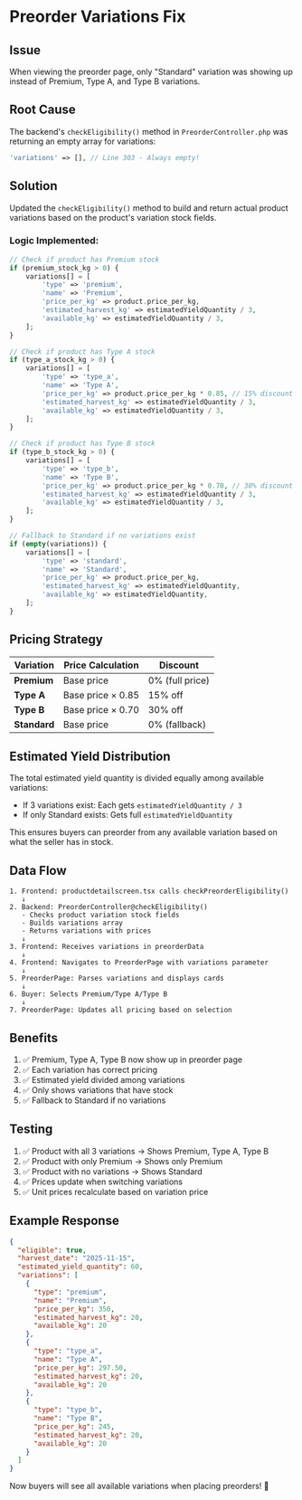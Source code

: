 # Preorder Variations Fix

## Issue
When viewing the preorder page, only "Standard" variation was showing up instead of Premium, Type A, and Type B variations.

## Root Cause
The backend's `checkEligibility()` method in `PreorderController.php` was returning an empty array for variations:
```php
'variations' => [], // Line 303 - Always empty!
```

## Solution
Updated the `checkEligibility()` method to build and return actual product variations based on the product's variation stock fields.

### Logic Implemented:

```php
// Check if product has Premium stock
if (premium_stock_kg > 0) {
    variations[] = [
        'type' => 'premium',
        'name' => 'Premium',
        'price_per_kg' => product.price_per_kg,
        'estimated_harvest_kg' => estimatedYieldQuantity / 3,
        'available_kg' => estimatedYieldQuantity / 3,
    ];
}

// Check if product has Type A stock
if (type_a_stock_kg > 0) {
    variations[] = [
        'type' => 'type_a',
        'name' => 'Type A',
        'price_per_kg' => product.price_per_kg * 0.85, // 15% discount
        'estimated_harvest_kg' => estimatedYieldQuantity / 3,
        'available_kg' => estimatedYieldQuantity / 3,
    ];
}

// Check if product has Type B stock
if (type_b_stock_kg > 0) {
    variations[] = [
        'type' => 'type_b',
        'name' => 'Type B',
        'price_per_kg' => product.price_per_kg * 0.70, // 30% discount
        'estimated_harvest_kg' => estimatedYieldQuantity / 3,
        'available_kg' => estimatedYieldQuantity / 3,
    ];
}

// Fallback to Standard if no variations exist
if (empty(variations)) {
    variations[] = [
        'type' => 'standard',
        'name' => 'Standard',
        'price_per_kg' => product.price_per_kg,
        'estimated_harvest_kg' => estimatedYieldQuantity,
        'available_kg' => estimatedYieldQuantity,
    ];
}
```

## Pricing Strategy

| Variation | Price Calculation | Discount |
|-----------|------------------|----------|
| **Premium** | Base price | 0% (full price) |
| **Type A** | Base price × 0.85 | 15% off |
| **Type B** | Base price × 0.70 | 30% off |
| **Standard** | Base price | 0% (fallback) |

## Estimated Yield Distribution
The total estimated yield quantity is divided equally among available variations:
- If 3 variations exist: Each gets `estimatedYieldQuantity / 3`
- If only Standard exists: Gets full `estimatedYieldQuantity`

This ensures buyers can preorder from any available variation based on what the seller has in stock.

## Data Flow

```
1. Frontend: productdetailscreen.tsx calls checkPreorderEligibility()
   ↓
2. Backend: PreorderController@checkEligibility() 
   - Checks product variation stock fields
   - Builds variations array
   - Returns variations with prices
   ↓
3. Frontend: Receives variations in preorderData
   ↓
4. Frontend: Navigates to PreorderPage with variations parameter
   ↓
5. PreorderPage: Parses variations and displays cards
   ↓
6. Buyer: Selects Premium/Type A/Type B
   ↓
7. PreorderPage: Updates all pricing based on selection
```

## Benefits
1. ✅ Premium, Type A, Type B now show up in preorder page
2. ✅ Each variation has correct pricing
3. ✅ Estimated yield divided among variations
4. ✅ Only shows variations that have stock
5. ✅ Fallback to Standard if no variations

## Testing
1. ✅ Product with all 3 variations → Shows Premium, Type A, Type B
2. ✅ Product with only Premium → Shows only Premium
3. ✅ Product with no variations → Shows Standard
4. ✅ Prices update when switching variations
5. ✅ Unit prices recalculate based on variation price

## Example Response
```json
{
  "eligible": true,
  "harvest_date": "2025-11-15",
  "estimated_yield_quantity": 60,
  "variations": [
    {
      "type": "premium",
      "name": "Premium",
      "price_per_kg": 350,
      "estimated_harvest_kg": 20,
      "available_kg": 20
    },
    {
      "type": "type_a",
      "name": "Type A",
      "price_per_kg": 297.50,
      "estimated_harvest_kg": 20,
      "available_kg": 20
    },
    {
      "type": "type_b",
      "name": "Type B",
      "price_per_kg": 245,
      "estimated_harvest_kg": 20,
      "available_kg": 20
    }
  ]
}
```

Now buyers will see all available variations when placing preorders! 🎉

